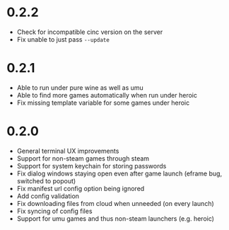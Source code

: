 # 0.2.2

- Check for incompatible cinc version on the server
- Fix unable to just pass `--update`

# 0.2.1

- Able to run under pure wine as well as umu
- Able to find more games automatically when run under heroic
- Fix missing template variable for some games under heroic

# 0.2.0

- General terminal UX improvements
- Support for non-steam games through steam
- Support for system keychain for storing passwords
- Fix dialog windows staying open even after game launch (eframe bug, switched to popout)
- Fix manifest url config option being ignored
- Add config validation
- Fix downloading files from cloud when unneeded (on every launch)
- Fix syncing of config files
- Support for umu games and thus non-steam launchers (e.g. heroic)

